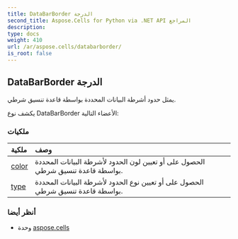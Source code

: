 ```yaml
---
title: DataBarBorder الدرجة
second_title: Aspose.Cells for Python via .NET API المراجع
description:
type: docs
weight: 410
url: /ar/aspose.cells/databarborder/
is_root: false
---
```

##  DataBarBorder الدرجة
يمثل حدود أشرطة البيانات المحددة بواسطة قاعدة تنسيق شرطي.



يكشف نوع DataBarBorder الأعضاء التالية:

###  ملكيات
| ملكية| وصف|
| :- | :- |
| [color](/cells/python-net/ar/aspose.cells/databarborder/color) | الحصول على أو تعيين لون الحدود لأشرطة البيانات المحددة بواسطة قاعدة تنسيق شرطي.|
| [type](/cells/python-net/ar/aspose.cells/databarborder/type) | الحصول على أو تعيين نوع الحدود لأشرطة البيانات المحددة بواسطة قاعدة تنسيق شرطي.|



###  أنظر أيضا
* وحدة [aspose.cells](..)
